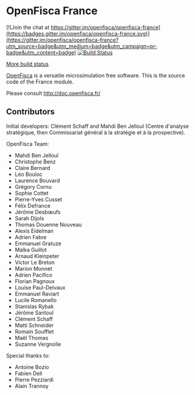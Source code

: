 # OpenFisca France

[![Join the chat at https://gitter.im/openfisca/openfisca-france](https://badges.gitter.im/openfisca/openfisca-france.svg)](https://gitter.im/openfisca/openfisca-france?utm_source=badge&utm_medium=badge&utm_campaign=pr-badge&utm_content=badge)
[![Build Status](https://travis-ci.org/openfisca/openfisca-france.svg?branch=master)](https://travis-ci.org/openfisca/openfisca-france)

[More build status](http://www.openfisca.fr/build-status)

[OpenFisca](http://www.openfisca.fr/) is a versatile microsimulation free software.
This is the source code of the France module.

Please consult http://doc.openfisca.fr/

## Contributors

Initial developers: Clément Schaff and Mahdi Ben Jelloul (Centre d'analyse stratégique, then Commissariat général à la stratégie et à la prospective).

OpenFisca Team:
  - Mahdi Ben Jelloul
  - Christophe Benz
  - Claire Bernard
  - Léo Bouloc
  - Laurence Bouvard
  - Grégory Cornu
  - Sophie Cottet
  - Pierre-Yves Cusset
  - Félix Defrance
  - Jérôme Desbœufs
  - Sarah Dijols
  - Thomas Douenne <span class="label label-success">Nouveau</span>
  - Alexis Eidelman
  - Adrien Fabre
  - Emmanuel Gratuze
  - Malka Guillot
  - Arnaud Kleinpeter
  - Victor Le Breton
  - Marion Monnet
  - Adrien Pacifico
  - Florian Pagnoux
  - Louise Paul-Delvaux
  - Emmanuel Raviart
  - Lucile Romanello
  - Stanislas Rybak
  - Jérôme Santoul
  - Clément Schaff
  - Matti Schneider
  - Romain Soufflet
  - Maël Thomas
  - Suzanne Vergnolle

Special thanks to:
  - Antoine Bozio
  - Fabien Dell
  - Pierre Pezziardi
  - Alain Trannoy
